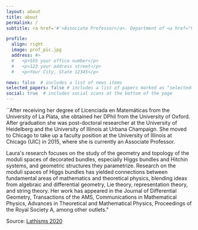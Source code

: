 ```yaml
---
layout: about
title: about
permalink: /
subtitle: <a href='#'>Associate Professor</a>. Department of <a href="http://mscs.uic.edu">Mathematics, Statistics, and Computer Science</a>, <a href="http://uic.edu">University of Illinois Chicago</a>

profile:
  align: right
  image: prof_pic.jpg
  address: #>
  #   <p>555 your office number</p>
  #   <p>123 your address street</p>
  #   <p>Your City, State 12345</p>

news: false  # includes a list of news items
selected_papers: false # includes a list of papers marked as "selected={true}"
social: true  # includes social icons at the bottom of the page
---
```


``After receiving her degree of Licenciada en Matemáticas from the University of La Plata, she obtained her DPhil from the University of Oxford. After graduation she was post-doctoral researcher at the University of Heidelberg and the University of Illinois at Urbana Champaign.  She moved to Chicago to take up a faculty position at the University of Illinois at Chicago (UIC) in 2015, where she is currently an Associate Professor. 

Laura's research focuses on the study of the geometry and topology of the moduli spaces of decorated bundles, especially Higgs bundles and Hitchin systems, and geometric structures they parametrize.  Research on 
the moduli spaces of Higgs bundles has yielded connections between fundamental areas of mathematics and theoretical physics, blending ideas from algebraic and differential geometry, Lie theory, representation theory, and string theory. Her work has appeared in the Journal of Differential Geometry, Transactions of the AMS, Communications in Mathematical Physics, Advances in Theoretical and Mathematical Physics,  Proceedings of the Royal Society A, among other outlets."

Source: [Lathisms 2020](https://www.lathisms.org/calendar-2020/laura-p-schaposnik)
